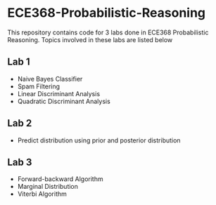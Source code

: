 # ECE368-Probabilistic-Reasoning
This repository contains code for 3 labs done in ECE368 Probabilistic Reasoning. Topics involved in these labs are listed below

## Lab 1
- Naive Bayes Classifier
- Spam Filtering
- Linear Discriminant Analysis
- Quadratic Discriminant Analysis

## Lab 2
- Predict distribution using prior and posterior distribution

## Lab 3
- Forward-backward Algorithm
- Marginal Distribution
- Viterbi Algorithm

